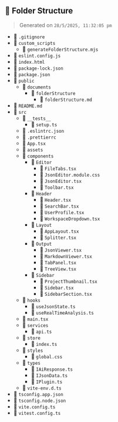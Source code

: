 ## 📂 Folder Structure
> Generated on `28/5/2025, 11:32:05 pm`

- 📄 `.gitignore`
- 📁 `custom_scripts`
  - 📄 `generateFolderStructure.mjs`
- 📄 `eslint.config.js`
- 📄 `index.html`
- 📄 `package-lock.json`
- 📄 `package.json`
- 📁 `public`
  - 📁 `documents`
    - 📁 `folderStructure`
      - 📄 `folderStructure.md`
- 📄 `README.md`
- 📁 `src`
  - 📁 `__tests__`
    - 📄 `setup.ts`
  - 📄 `.eslintrc.json`
  - 📄 `.prettierrc`
  - 📄 `App.tsx`
  - 📁 `assets`
  - 📁 `components`
    - 📁 `Editor`
      - 📄 `FileTabs.tsx`
      - 📄 `JsonEditor.module.css`
      - 📄 `JsonEditor.tsx`
      - 📄 `Toolbar.tsx`
    - 📁 `Header`
      - 📄 `Header.tsx`
      - 📄 `SearchBar.tsx`
      - 📄 `UserProfile.tsx`
      - 📄 `WorkspaceDropdown.tsx`
    - 📁 `Layout`
      - 📄 `AppLayout.tsx`
      - 📄 `Splitter.tsx`
    - 📁 `Output`
      - 📄 `JsonViewer.tsx`
      - 📄 `MarkdownViewer.tsx`
      - 📄 `TabPanel.tsx`
      - 📄 `TreeView.tsx`
    - 📁 `Sidebar`
      - 📄 `ProjectThumbnail.tsx`
      - 📄 `Sidebar.tsx`
      - 📄 `SidebarSection.tsx`
  - 📁 `hooks`
    - 📄 `useJsonState.ts`
    - 📄 `useRealTimeAnalysis.ts`
  - 📄 `main.tsx`
  - 📁 `services`
    - 📄 `api.ts`
  - 📁 `store`
    - 📄 `index.ts`
  - 📁 `styles`
    - 📄 `global.css`
  - 📁 `types`
    - 📄 `IAiResponse.ts`
    - 📄 `IJsonData.ts`
    - 📄 `IPlugin.ts`
  - 📄 `vite-env.d.ts`
- 📄 `tsconfig.app.json`
- 📄 `tsconfig.node.json`
- 📄 `vite.config.ts`
- 📄 `vitest.config.ts`
